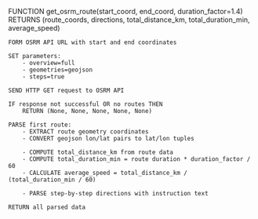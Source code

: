 FUNCTION get_osrm_route(start_coord, end_coord, duration_factor=1.4) RETURNS
    (route_coords, directions, total_distance_km, total_duration_min, average_speed)

    FORM OSRM API URL with start and end coordinates

    SET parameters:
        - overview=full
        - geometries=geojson
        - steps=true

    SEND HTTP GET request to OSRM API

    IF response not successful OR no routes THEN
        RETURN (None, None, None, None, None)

    PARSE first route:
        - EXTRACT route geometry coordinates
        - CONVERT geojson lon/lat pairs to lat/lon tuples

        - COMPUTE total_distance_km from route data
        - COMPUTE total_duration_min = route duration * duration_factor / 60
        - CALCULATE average_speed = total_distance_km / (total_duration_min / 60)

        - PARSE step-by-step directions with instruction text

    RETURN all parsed data
